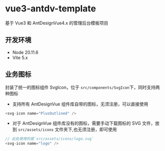 # vue3-antdv-template

基于 Vue3 和 AntDesignVue4.x 的管理后台模板项目

## 开发环境

- Node 20.11.6
- Vite 5.x

## 业务图标

封装了统一的图标组件 SvgIcon，位于 `src/components/SvgIcon`下，同时支持两种图标

- 支持所有 AntDesignVue 组件库自带的图标，无须注册，可以直接使用

```javascript
<svg-icon name="PlusOutlined" />
```

- 对于 AntDesignVue 组件库没有的图标，需要手动下载图标的 SVG 文件，放到 `src/assets/icons` 文件夹下,也无须注册，即可使用

```javascript
// 此处使用的是`src/assets/icons/logo.svg`
<svg-icon name="logo" />
```
